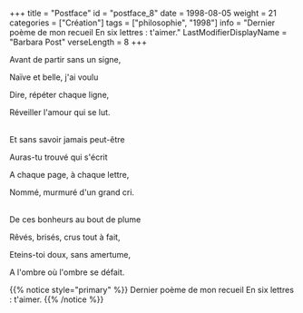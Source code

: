 +++
title = "Postface"
id = "postface_8"
date = 1998-08-05
weight = 21
categories = ["Création"]
tags = ["philosophie", "1998"]
info = "Dernier poème de mon recueil En six lettres : t'aimer."
LastModifierDisplayName = "Barbara Post"
verseLength = 8
+++

Avant de partir sans un signe,

Naïve et belle, j'ai voulu

Dire, répéter chaque ligne,

Réveiller l'amour qui se lut.

 \
Et sans savoir jamais peut-être

Auras-tu trouvé qui s'écrit

A chaque page, à chaque lettre,

Nommé, murmuré d'un grand cri.

 \
De ces bonheurs au bout de plume

Rêvés, brisés, crus tout à fait,

Eteins-toi doux, sans amertume,

A l'ombre où l'ombre se défait.

{{% notice style="primary" %}}
Dernier poème de mon recueil En six lettres : t'aimer.
{{% /notice %}}
